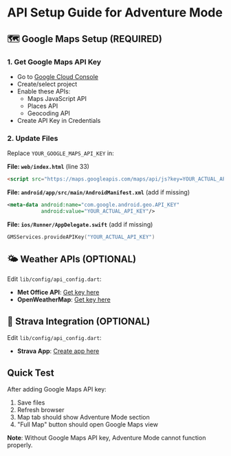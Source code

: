 # API Setup Guide for Adventure Mode

## 🗺️ Google Maps Setup (REQUIRED)

### 1. Get Google Maps API Key
- Go to [Google Cloud Console](https://console.cloud.google.com/)
- Create/select project
- Enable these APIs:
  - Maps JavaScript API
  - Places API  
  - Geocoding API
- Create API Key in Credentials

### 2. Update Files
Replace `YOUR_GOOGLE_MAPS_API_KEY` in:

**File: `web/index.html`** (line 33)
```html
<script src="https://maps.googleapis.com/maps/api/js?key=YOUR_ACTUAL_API_KEY&libraries=places"></script>
```

**File: `android/app/src/main/AndroidManifest.xml`** (add if missing)
```xml
<meta-data android:name="com.google.android.geo.API_KEY"
           android:value="YOUR_ACTUAL_API_KEY"/>
```

**File: `ios/Runner/AppDelegate.swift`** (add if missing)
```swift
GMSServices.provideAPIKey("YOUR_ACTUAL_API_KEY")
```

## 🌤️ Weather APIs (OPTIONAL)
Edit `lib/config/api_config.dart`:
- **Met Office API**: [Get key here](https://www.metoffice.gov.uk/services/data/datapoint)
- **OpenWeatherMap**: [Get key here](https://openweathermap.org/api)

## 🏃 Strava Integration (OPTIONAL)
Edit `lib/config/api_config.dart`:
- **Strava App**: [Create app here](https://developers.strava.com/)

## Quick Test
After adding Google Maps API key:
1. Save files
2. Refresh browser 
3. Map tab should show Adventure Mode section
4. "Full Map" button should open Google Maps view

**Note**: Without Google Maps API key, Adventure Mode cannot function properly. 
